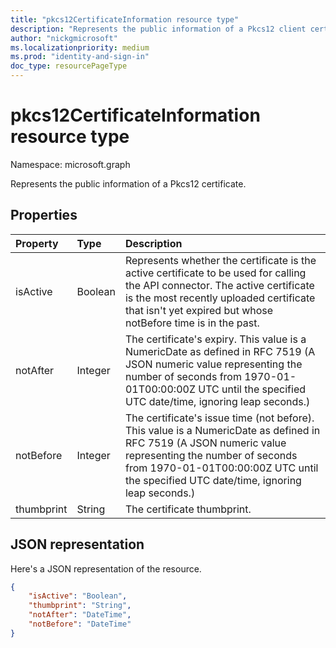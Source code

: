 ```yaml
---
title: "pkcs12CertificateInformation resource type"
description: "Represents the public information of a Pkcs12 client certificate."
author: "nickgmicrosoft"
ms.localizationpriority: medium
ms.prod: "identity-and-sign-in"
doc_type: resourcePageType
---
```


# pkcs12CertificateInformation resource type

Namespace: microsoft.graph

Represents the public information of a Pkcs12 certificate.

## Properties

|Property|Type|Description|
|:---|:---|:---|
|isActive|Boolean|  Represents whether the certificate is the active certificate to be used for calling the API connector. The active certificate is the most recently uploaded certificate that isn't yet expired but whose notBefore time is in the past.|
|notAfter|Integer| The certificate's expiry. This value is a NumericDate as defined in RFC 7519 (A JSON numeric value representing the number of seconds from 1970-01-01T00:00:00Z UTC until the specified UTC date/time, ignoring leap seconds.)|
|notBefore|Integer| The certificate's issue time (not before). This value is a NumericDate as defined in RFC 7519 (A JSON numeric value representing the number of seconds from 1970-01-01T00:00:00Z UTC until the specified UTC date/time, ignoring leap seconds.)|
|thumbprint|String| The certificate thumbprint. |

## JSON representation

Here's a JSON representation of the resource.
<!-- {
  "blockType": "resource",
  "@odata.type": "microsoft.graph.pkcs12CertificateInformation"
}
-->

``` json
{
    "isActive": "Boolean",
    "thumbprint": "String",
    "notAfter": "DateTime",
    "notBefore": "DateTime"
}
```

